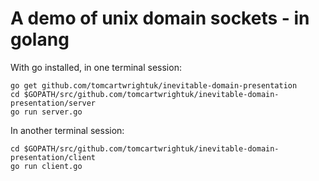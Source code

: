 # A demo of unix domain sockets - in golang

With go installed, in one terminal session:
```
go get github.com/tomcartwrightuk/inevitable-domain-presentation
cd $GOPATH/src/github.com/tomcartwrightuk/inevitable-domain-presentation/server
go run server.go
```

In another terminal session:
```
cd $GOPATH/src/github.com/tomcartwrightuk/inevitable-domain-presentation/client
go run client.go
```
